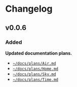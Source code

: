 # Changelog

## v0.0.6

### Added

**Updated documentation plans.**
- [`~/docs/plans/Air.md`](https://github.com/CarcajadaArtificial/Myrmex/blob/main/docs/plans/Air.md)
- [`~/docs/plans/Home.md`](https://github.com/CarcajadaArtificial/Myrmex/blob/main/docs/plans/Home.md)
- [`~/docs/plans/Sky.md`](https://github.com/CarcajadaArtificial/Myrmex/blob/main/docs/plans/Sky.md)
- [`~/docs/plans/Time.md`](https://github.com/CarcajadaArtificial/Myrmex/blob/main/docs/plans/Time.md)